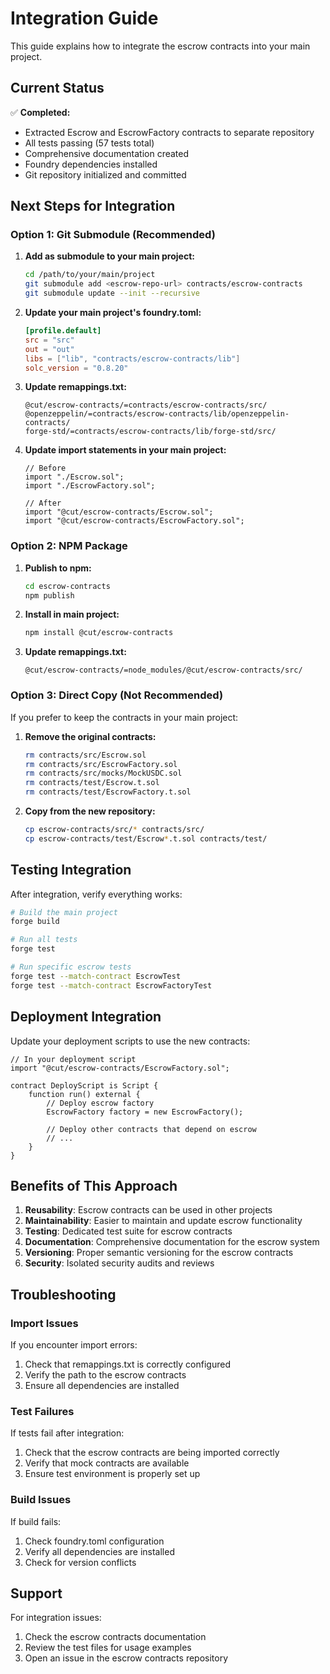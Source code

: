 # Integration Guide

This guide explains how to integrate the escrow contracts into your main project.

## Current Status

✅ **Completed:**
- Extracted Escrow and EscrowFactory contracts to separate repository
- All tests passing (57 tests total)
- Comprehensive documentation created
- Foundry dependencies installed
- Git repository initialized and committed

## Next Steps for Integration

### Option 1: Git Submodule (Recommended)

1. **Add as submodule to your main project:**
   ```bash
   cd /path/to/your/main/project
   git submodule add <escrow-repo-url> contracts/escrow-contracts
   git submodule update --init --recursive
   ```

2. **Update your main project's foundry.toml:**
   ```toml
   [profile.default]
   src = "src"
   out = "out"
   libs = ["lib", "contracts/escrow-contracts/lib"]
   solc_version = "0.8.20"
   ```

3. **Update remappings.txt:**
   ```
   @cut/escrow-contracts/=contracts/escrow-contracts/src/
   @openzeppelin/=contracts/escrow-contracts/lib/openzeppelin-contracts/
   forge-std/=contracts/escrow-contracts/lib/forge-std/src/
   ```

4. **Update import statements in your main project:**
   ```solidity
   // Before
   import "./Escrow.sol";
   import "./EscrowFactory.sol";
   
   // After
   import "@cut/escrow-contracts/Escrow.sol";
   import "@cut/escrow-contracts/EscrowFactory.sol";
   ```

### Option 2: NPM Package

1. **Publish to npm:**
   ```bash
   cd escrow-contracts
   npm publish
   ```

2. **Install in main project:**
   ```bash
   npm install @cut/escrow-contracts
   ```

3. **Update remappings.txt:**
   ```
   @cut/escrow-contracts/=node_modules/@cut/escrow-contracts/src/
   ```

### Option 3: Direct Copy (Not Recommended)

If you prefer to keep the contracts in your main project:

1. **Remove the original contracts:**
   ```bash
   rm contracts/src/Escrow.sol
   rm contracts/src/EscrowFactory.sol
   rm contracts/src/mocks/MockUSDC.sol
   rm contracts/test/Escrow.t.sol
   rm contracts/test/EscrowFactory.t.sol
   ```

2. **Copy from the new repository:**
   ```bash
   cp escrow-contracts/src/* contracts/src/
   cp escrow-contracts/test/Escrow*.t.sol contracts/test/
   ```

## Testing Integration

After integration, verify everything works:

```bash
# Build the main project
forge build

# Run all tests
forge test

# Run specific escrow tests
forge test --match-contract EscrowTest
forge test --match-contract EscrowFactoryTest
```

## Deployment Integration

Update your deployment scripts to use the new contracts:

```solidity
// In your deployment script
import "@cut/escrow-contracts/EscrowFactory.sol";

contract DeployScript is Script {
    function run() external {
        // Deploy escrow factory
        EscrowFactory factory = new EscrowFactory();
        
        // Deploy other contracts that depend on escrow
        // ...
    }
}
```

## Benefits of This Approach

1. **Reusability**: Escrow contracts can be used in other projects
2. **Maintainability**: Easier to maintain and update escrow functionality
3. **Testing**: Dedicated test suite for escrow contracts
4. **Documentation**: Comprehensive documentation for the escrow system
5. **Versioning**: Proper semantic versioning for the escrow contracts
6. **Security**: Isolated security audits and reviews

## Troubleshooting

### Import Issues
If you encounter import errors:
1. Check that remappings.txt is correctly configured
2. Verify the path to the escrow contracts
3. Ensure all dependencies are installed

### Test Failures
If tests fail after integration:
1. Check that the escrow contracts are being imported correctly
2. Verify that mock contracts are available
3. Ensure test environment is properly set up

### Build Issues
If build fails:
1. Check foundry.toml configuration
2. Verify all dependencies are installed
3. Check for version conflicts

## Support

For integration issues:
1. Check the escrow contracts documentation
2. Review the test files for usage examples
3. Open an issue in the escrow contracts repository
